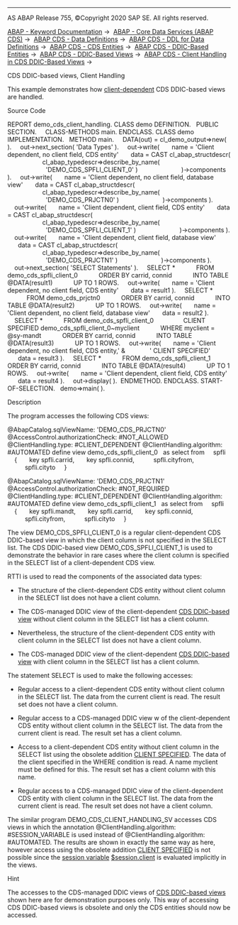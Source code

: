   

* * *

AS ABAP Release 755, ©Copyright 2020 SAP SE. All rights reserved.

[ABAP - Keyword Documentation](https://help.sap.com/doc/abapdocu_755_index_htm/7.55/en-US/abenabap.htm) →  [ABAP - Core Data Services (ABAP CDS)](https://help.sap.com/doc/abapdocu_755_index_htm/7.55/en-US/abencds.htm) →  [ABAP CDS - Data Definitions](https://help.sap.com/doc/abapdocu_755_index_htm/7.55/en-US/abencds_entities.htm) →  [ABAP CDS - DDL for Data Definitions](https://help.sap.com/doc/abapdocu_755_index_htm/7.55/en-US/abencds_f1_ddl_syntax.htm) →  [ABAP CDS - CDS Entities](https://help.sap.com/doc/abapdocu_755_index_htm/7.55/en-US/abencds_view_entity.htm) →  [ABAP CDS - DDIC-Based Entities](https://help.sap.com/doc/abapdocu_755_index_htm/7.55/en-US/abencds_ddic_entity.htm) →  [ABAP CDS - DDIC-Based Views](https://help.sap.com/doc/abapdocu_755_index_htm/7.55/en-US/abencds_v1_views.htm) →  [ABAP CDS - Client Handling in CDS DDIC-Based Views](https://help.sap.com/doc/abapdocu_755_index_htm/7.55/en-US/abencds_view_client_handling_v1.htm) → 

CDS DDIC-based views, Client Handling

This example demonstrates how [client-dependent](https://help.sap.com/doc/abapdocu_755_index_htm/7.55/en-US/abencds_view_client_handling_v1.htm) CDS DDIC-based views are handled.

Source Code

REPORT demo\_cds\_client\_handling.
CLASS demo DEFINITION.
  PUBLIC SECTION.
    CLASS-METHODS main.
ENDCLASS.
CLASS demo IMPLEMENTATION.
  METHOD main.
    DATA(out) = cl\_demo\_output=>new( ).
    out->next\_section( 'Data Types' ).
    out->write(
      name = 'Client dependent, no client field, CDS entity'
      data = CAST cl\_abap\_structdescr(
                    cl\_abap\_typedescr=>describe\_by\_name(
                      'DEMO\_CDS\_SPFLI\_CLIENT\_0' )
                        )->components ).
    out->write(
      name = 'Client dependent, no client field, database view'
      data = CAST cl\_abap\_structdescr(
                    cl\_abap\_typedescr=>describe\_by\_name(
                      'DEMO\_CDS\_PRJCTN0' )
                        )->components ).
    out->write(
      name = 'Client dependent, client field, CDS entity'
      data = CAST cl\_abap\_structdescr(
                    cl\_abap\_typedescr=>describe\_by\_name(
                      'DEMO\_CDS\_SPFLI\_CLIENT\_1' )
                        )->components ).
    out->write(
      name = 'Client dependent, client field, database view'
      data = CAST cl\_abap\_structdescr(
                    cl\_abap\_typedescr=>describe\_by\_name(
                      'DEMO\_CDS\_PRJCTN1' )
                        )->components ).
    out->next\_section( 'SELECT Statements' ).
    SELECT \*
           FROM demo\_cds\_spfli\_client\_0
           ORDER BY carrid, connid
           INTO TABLE @DATA(result1)
           UP TO 1 ROWS.
    out->write(
      name = 'Client dependent, no client field, CDS entity'
      data = result1 ).
    SELECT \*
           FROM demo\_cds\_prjctn0
           ORDER BY carrid, connid
           INTO TABLE @DATA(result2)
           UP TO 1 ROWS.
    out->write(
      name = 'Client dependent, no client field, database view'
      data = result2 ).
    SELECT \*
           FROM demo\_cds\_spfli\_client\_0
                CLIENT SPECIFIED demo\_cds\_spfli\_client\_0~myclient
           WHERE myclient = @sy-mandt
           ORDER BY carrid, connid
           INTO TABLE @DATA(result3)
           UP TO 1 ROWS.
    out->write(
      name = 'Client dependent, no client field, CDS entity,' &
             ' CLIENT SPECIFIED'
      data = result3 ).
    SELECT \*
           FROM demo\_cds\_spfli\_client\_1
           ORDER BY carrid, connid
           INTO TABLE @DATA(result4)
           UP TO 1 ROWS.
    out->write(
      name = 'Client dependent, client field, CDS entity'
      data = result4 ).
    out->display( ).  ENDMETHOD.
ENDCLASS.
START-OF-SELECTION.
  demo=>main( ).

Description

The program accesses the following CDS views:

@AbapCatalog.sqlViewName: 'DEMO\_CDS\_PRJCTN0'
@AccessControl.authorizationCheck: #NOT\_ALLOWED
@ClientHandling.type: #CLIENT\_DEPENDENT
@ClientHandling.algorithm: #AUTOMATED
define view demo\_cds\_spfli\_client\_0
  as select from
    spfli
    {
      key spfli.carrid,
      key spfli.connid,
          spfli.cityfrom,
          spfli.cityto
    }

@AbapCatalog.sqlViewName: 'DEMO\_CDS\_PRJCTN1'
@AccessControl.authorizationCheck: #NOT\_REQUIRED
@ClientHandling.type: #CLIENT\_DEPENDENT
@ClientHandling.algorithm: #AUTOMATED
define view demo\_cds\_spfli\_client\_1
  as select from
    spfli
    {
      key spfli.mandt,
      key spfli.carrid,
      key spfli.connid,
          spfli.cityfrom,
          spfli.cityto
    }

The view DEMO\_CDS\_SPFLI\_CLIENT\_0 is a regular client-dependent CDS DDIC-based view in which the client column is not specified in the SELECT list. The CDS DDIC-based view DEMO\_CDS\_SPFLI\_CLIENT\_1 is used to demonstrate the behavior in rare cases where the client column is specified in the SELECT list of a client-dependent CDS view.

RTTI is used to read the components of the associated data types:

-   The structure of the client-dependent CDS entity without client column in the SELECT list does not have a client column.

-   The CDS-managed DDIC view of the client-dependent [CDS DDIC-based view](https://help.sap.com/doc/abapdocu_755_index_htm/7.55/en-US/abencds_v1_view_glosry.htm "Glossary Entry") without client column in the SELECT list has a client column.

-   Nevertheless, the structure of the client-dependent CDS entity with client column in the SELECT list does not have a client column.

-   The CDS-managed DDIC view of the client-dependent [CDS DDIC-based view](https://help.sap.com/doc/abapdocu_755_index_htm/7.55/en-US/abencds_v1_view_glosry.htm "Glossary Entry") with client column in the SELECT list has a client column.

The statement SELECT is used to make the following accesses:

-   Regular access to a client-dependent CDS entity without client column in the SELECT list. The data from the current client is read. The result set does not have a client column.

-   Regular access to a CDS-managed DDIC view w of the client-dependent CDS entity without client column in the SELECT list. The data from the current client is read. The result set has a client column.

-   Access to a client-dependent CDS entity without client column in the SELECT list using the obsolete addition [CLIENT SPECIFIED](https://help.sap.com/doc/abapdocu_755_index_htm/7.55/en-US/abapselect_client_obsolete.htm). The data of the client specified in the WHERE condition is read. A name myclient must be defined for this. The result set has a client column with this name.

-   Regular access to a CDS-managed DDIC view of the client-dependent CDS entity with client column in the SELECT list. The data from the current client is read. The result set does not have a client column.

The similar program DEMO\_CDS\_CLIENT\_HANDLING\_SV accesses CDS views in which the annotation @ClientHandling.algorithm: #SESSION\_VARIABLE is used instead of @ClientHandling.algorithm: #AUTOMATED. The results are shown in exactly the same way as here, however access using the obsolete addition [CLIENT SPECIFIED](https://help.sap.com/doc/abapdocu_755_index_htm/7.55/en-US/abapselect_client_obsolete.htm) is not possible since the [session variable](https://help.sap.com/doc/abapdocu_755_index_htm/7.55/en-US/abensession_variable_glosry.htm "Glossary Entry") [$session.client](https://help.sap.com/doc/abapdocu_755_index_htm/7.55/en-US/abencds_session_variable_v1.htm) is evaluated implicitly in the views.

Hint

The accesses to the CDS-managed DDIC views of [CDS DDIC-based views](https://help.sap.com/doc/abapdocu_755_index_htm/7.55/en-US/abencds_v1_view_glosry.htm "Glossary Entry") shown here are for demonstration purposes only. This way of accessing CDS DDIC-based views is obsolete and only the CDS entities should now be accessed.